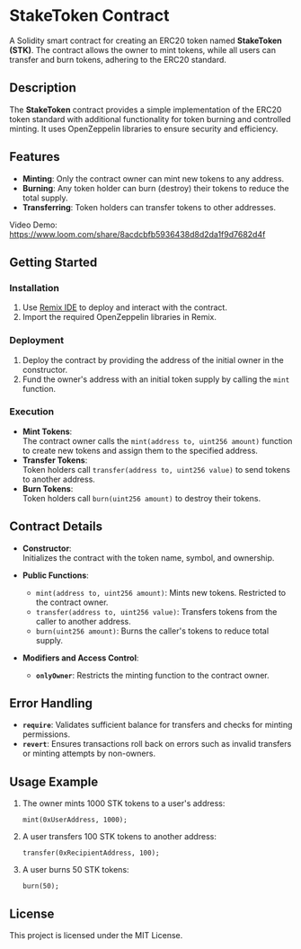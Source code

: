 # StakeToken Contract  

A Solidity smart contract for creating an ERC20 token named **StakeToken (STK)**. The contract allows the owner to mint tokens, while all users can transfer and burn tokens, adhering to the ERC20 standard.  

## Description  

The **StakeToken** contract provides a simple implementation of the ERC20 token standard with additional functionality for token burning and controlled minting. It uses OpenZeppelin libraries to ensure security and efficiency.  

## Features  

- **Minting**: Only the contract owner can mint new tokens to any address.  
- **Burning**: Any token holder can burn (destroy) their tokens to reduce the total supply.  
- **Transferring**: Token holders can transfer tokens to other addresses.

Video Demo: https://www.loom.com/share/8acdcbfb5936438d8d2da1f9d7682d4f

## Getting Started  

### Installation  

1. Use [Remix IDE](https://remix.ethereum.org/) to deploy and interact with the contract.  
2. Import the required OpenZeppelin libraries in Remix.  

### Deployment  

1. Deploy the contract by providing the address of the initial owner in the constructor.  
2. Fund the owner's address with an initial token supply by calling the `mint` function.  

### Execution  

- **Mint Tokens**:  
  The contract owner calls the `mint(address to, uint256 amount)` function to create new tokens and assign them to the specified address.  
- **Transfer Tokens**:  
  Token holders call `transfer(address to, uint256 value)` to send tokens to another address.  
- **Burn Tokens**:  
  Token holders call `burn(uint256 amount)` to destroy their tokens.  

## Contract Details  

- **Constructor**:  
  Initializes the contract with the token name, symbol, and ownership.  

- **Public Functions**:  
  - `mint(address to, uint256 amount)`: Mints new tokens. Restricted to the contract owner.  
  - `transfer(address to, uint256 value)`: Transfers tokens from the caller to another address.  
  - `burn(uint256 amount)`: Burns the caller's tokens to reduce total supply.  

- **Modifiers and Access Control**:  
  - **`onlyOwner`**: Restricts the minting function to the contract owner.  

## Error Handling  

- **`require`**: Validates sufficient balance for transfers and checks for minting permissions.  
- **`revert`**: Ensures transactions roll back on errors such as invalid transfers or minting attempts by non-owners.  

## Usage Example  

1. The owner mints 1000 STK tokens to a user's address:  
   ```solidity  
   mint(0xUserAddress, 1000);  
   ```  
2. A user transfers 100 STK tokens to another address:  
   ```solidity  
   transfer(0xRecipientAddress, 100);  
   ```  
3. A user burns 50 STK tokens:  
   ```solidity  
   burn(50);  
   ```  

## License  

This project is licensed under the MIT License.
